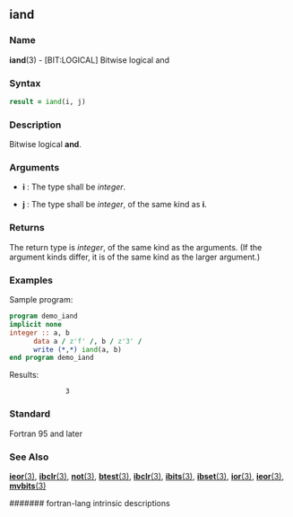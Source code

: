 ## iand
### __Name__

__iand__(3) - \[BIT:LOGICAL\] Bitwise logical and


### __Syntax__
```fortran
result = iand(i, j)
```
### __Description__

Bitwise logical __and__.

### __Arguments__

  - __i__
    : The type shall be _integer_.

  - __j__
    : The type shall be _integer_, of the same kind as __i__.

### __Returns__

The return type is _integer_, of the same kind as the arguments. (If the
argument kinds differ, it is of the same kind as the larger argument.)

### __Examples__

Sample program:

```fortran
program demo_iand
implicit none
integer :: a, b
      data a / z'f' /, b / z'3' /
      write (*,*) iand(a, b)
end program demo_iand
```
  Results:
```text
              3
```
### __Standard__

Fortran 95 and later

### __See Also__

[__ieor__(3)](IEOR), 
[__ibclr__(3)](IBCLR),
[__not__(3)](NOT),
[__btest__(3)](BTEST),
[__ibclr__(3)](IBCLR),
[__ibits__(3)](IBITS),
[__ibset__(3)](IBSET),
[__ior__(3)](IOR),
[__ieor__(3)](IEOR),
[__mvbits__(3)](MVBITS)

####### fortran-lang intrinsic descriptions
